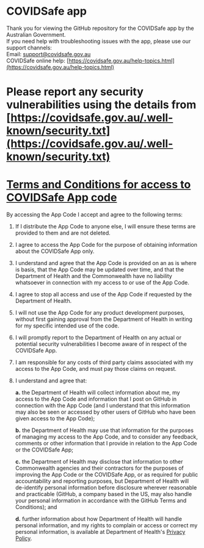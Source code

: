 # COVIDSafe app

Thank you for viewing the GitHub repository for the COVIDSafe app by the Australian Government.  
If you need help with troubleshooting issues with the app, please use our support channels:  
Email: support@covidsafe.gov.au  
COVIDSafe online help: [https://covidsafe.gov.au/help-topics.html](https://covidsafe.gov.au/help-topics.html)  

# Please report any security vulnerabilities using the details from [https://covidsafe.gov.au/.well-known/security.txt](https://covidsafe.gov.au/.well-known/security.txt)  

# [Terms and Conditions for access to COVIDSafe App code](https://github.com/AU-COVIDSafe/mobile-ios/blob/master/LICENSE.md)
By accessing the App Code I accept and agree to the following terms:

1. If I distribute the App Code to anyone else, I will ensure these terms are provided to them and are not deleted.
2. I agree to access the App Code for the purpose of obtaining information about the COVIDSafe App only.
3. I understand and agree that the App Code is provided on an as is where is basis, that the App Code may be updated over time, and that the Department of Health and the Commonwealth have no liability whatsoever in connection with my access to or use of the App Code.

4. I agree to stop all access and use of the App Code if requested by the Department of Health.
5. I will not use the App Code for any product development purposes, without first gaining approval from the Department of Health in writing for my specific intended use of the code.
6. I will promptly report to the Department of Health on any actual or potential security vulnerabilities I become aware of in respect of the COVIDSafe App.
7. I am responsible for any costs of third party claims associated with my access to the App Code, and must pay those claims on request.
8. I understand and agree that:

    **a.** the Department of Health will collect information about me, my access to the App Code and information that I post on GitHub in connection with the App Code (and I understand that this information may also be seen or accessed by other users of GitHub who have been given access to the App Code);

    **b.** the Department of Health may use that information for the purposes of managing my access to the App Code, and to consider any feedback, comments or other information that I provide in relation to the App Code or the COVIDSafe App;

    **c.** the Department of Health may disclose that information to other Commonwealth agencies and their contractors for the purposes of improving the App Code or the COVIDSafe App, or as required for public accountability and reporting purposes, but Department of Health will de-identify personal information before disclosure wherever reasonable and practicable (GitHub, a company based in the US, may also handle your personal information in accordance with the GitHub Terms and Conditions); and

    **d.** further information about how Department of Health will handle personal information, and my rights to complain or access or correct my personal information, is available at Department of Health's [Privacy Policy](https://www.health.gov.au/using-our-websites/website-privacy-policy).
